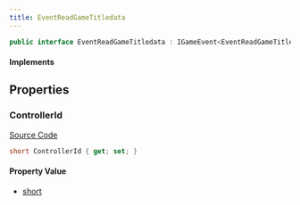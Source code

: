 ```yaml
---
title: EventReadGameTitledata
---
```


```csharp
public interface EventReadGameTitledata : IGameEvent<EventReadGameTitledata>
```

#### Implements

## Properties

### ControllerId

[Source Code](https://github.com/swiftly-solution/swiftlys2/blob/main/managed/src/SwiftlyS2.Generated/GameEvents/Interfaces/EventReadGameTitledata.cs#L24)

```csharp
short ControllerId { get; set; }
```

#### Property Value

- [short](https://learn.microsoft.com/dotnet/api/system.int16)


